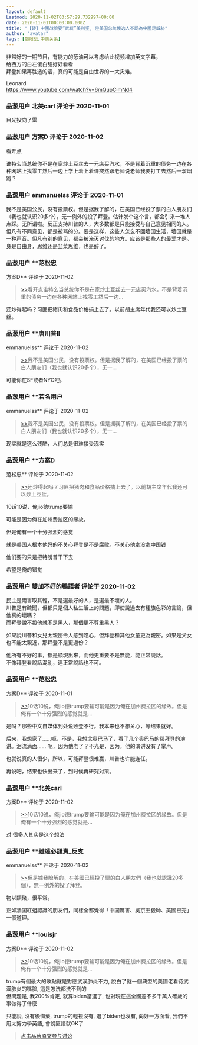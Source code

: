 ```yaml
---
layout: default
Lastmod: 2020-11-02T03:57:29.732997+00:00
date: 2020-11-01T00:00:00.000Z
title: "【转】中國战狼要“武統”美利坚, 但美国总统候选人不認為中國是威胁"
author: "avatar"
tags: [超限战,中美关系]
---
```


非常好的一期节目，有能力的葱油可以考虑给此视频增加英文字幕，  
给西方的白左傻白甜好好看看  
拜登如果再胜选的话，真的可能是自由世界的一大灾难。  
  
Leonard  
https://www.youtube.com/watch?v=6mQupCimNd4

            
### 品葱用户 **北美carl** 评论于 2020-11-01
        
目光投向了雷
        


            
### 品葱用户 **方案D** 评论于 2020-11-02
        
看开点  
  
谁特么当总统你不是在家炒土豆丝去一元店买汽水，不是背着沉重的债务一边在各种网站上找零工然后一边上学上着上着课突然跟老师说老师我要打工去然后一溜烟跑？
        


            
### 品葱用户 **emmanuelss** 评论于 2020-11-01
        
我不是美国公民，没有投票权。但是据我了解的，在美国已经投了票的白人朋友们（我也就认识20多个），无一例外的投了拜登。估计发个这个言，都会引来一堆人点踩。无所谓啦。反正支持川普的人，大多数都是只能接受与自己意见相同的人。但凡有不同意见，都是被骂的分。要是这样，这些人怎么不回墙国生活，墙国就是一种声音。但凡有别的意见，都会被淹灭讨伐的地方。应该是那些人的最爱才是。身是自由身，思维还是韭菜思维，也是醉了。
        


            
### 品葱用户 **范松忠 
方案D** 评论于 2020-11-02
        
> [\>>]( "/article/item_id-529788#")看开点谁特么当总统你不是在家炒土豆丝去一元店买汽水，不是背着沉重的债务一边在各种网站上找零工然后一边...

  
  
还炒得起吗？习匪把猪肉和食品价格搞上去了。以前胡主席年代我还可以炒土豆丝。
        


            
### 品葱用户 **唐川普II 
emmanuelss** 评论于 2020-11-02
        
> [\>>]( "/article/item_id-529791#")我不是美国公民，没有投票权。但是据我了解的，在美国已经投了票的白人朋友们（我也就认识20多个），无一...

  
  
可能你在SF或者NYC吧。
        


            
### 品葱用户 **若名用户 
emmanuelss** 评论于 2020-11-02
        
> [\>>]( "/article/item_id-529791#")我不是美国公民，没有投票权。但是据我了解的，在美国已经投了票的白人朋友们（我也就认识20多个），无一...

  
  
现实就是这么残酷，人们总是很难接受现实
        


            
### 品葱用户 **方案D 
范松忠** 评论于 2020-11-02
        
> [\>>]( "/article/item_id-529799#")还炒得起吗？习匪把猪肉和食品价格搞上去了。以前胡主席年代我还可以炒土豆丝。

  
  
10话10说，俺jio徳trump要输  
  
可能是因为俺在加州费拉区的缘故。  
  
但是俺有一个十分强烈的感觉  
  
就是美国人根本他妈的不关心拜登是不是腐败。不关心他拿没拿中国钱  
  
他们要的只是把特朗普干下去  
  
希望是俺的错觉
        


            
### 品葱用户 **雙加不好的鴨語者** 评论于 2020-11-02
        
民主是兩害取其輕，不是選最好的人，是選最不壞的人。  
川普是有醜聞，但都只是個人私生活上的問題，即使說過去有種族色彩的言論，但他真的壞嗎？  
而拜登說不投他就不是黑人，那個更不尊重黑人？  
  
如果說川普和女兒太親密令人感到噁心，但拜登和其他女童更為親密。如果是父女也不能太親近，那拜登不是更過份？  
  
他所有不好的事，都是顯現出來，而他更重要不是無能，能正常說話。  
不像拜登看說話混亂，連正常說話也不可。
        


            
### 品葱用户 **范松忠 
方案D** 评论于 2020-11-01
        
> [\>>]( "/article/item_id-529845#")10话10说，俺jio徳trump要输可能是因为俺在加州费拉区的缘故。但是俺有一个十分强烈的感觉就是...

  
  
是吗？那些中文自媒体到处说败登不行。我本来也不想关心，等结果就好。  
  
后来，我想家了……呃，不是，我想念奥巴马了，看了几个奥巴马的帮拜登的演讲。泪流满面…… 呃，因为他老了？不光是，因为，他的演讲没有了掌声。  
  
也就说真的人很少，所以，可能拜登很难赢，川普也许能连任。  
  
再说吧，结果也快出来了，到时候再研究对策。
        


            
### 品葱用户 **北美carl 
方案D** 评论于 2020-11-02
        
> [\>>]( "/article/item_id-529845#")10话10说，俺jio徳trump要输可能是因为俺在加州费拉区的缘故。但是俺有一个十分强烈的感觉就是...

  
对 很多人其实是这个想法
        


            
### 品葱用户 **雖遠必譴責_反支 
emmanuelss** 评论于 2020-11-02
        
> [\>>]( "/article/item_id-529791#")但是據我瞭解的，在美國已經投了票的白人朋友們（我也就認識20多個），無一例外的投了拜登。

  
  
物以類聚，很平常。  
  
正如牆国紅蛆認識的朋友們，同樣全都覺得「中国厲害、吳京王毅師、美國已完」一個道理。
        


            
### 品葱用户 **louisjr 
方案D** 评论于 2020-11-02
        
> [\>>]( "/article/item_id-529845#")10话10说，俺jio徳trump要输可能是因为俺在加州费拉区的缘故。但是俺有一个十分强烈的感觉就是...

  
  
trump有個最大的敗點就是對應武漢肺炎不力, 說白了就一個典型的美國佬看待武漢肺炎的嘴臉, 這是怎洗都洗不到的  
但問題是, 我200%肯定, 就算biden當選了, 也對現在這全國差不多千萬人確歲的事做得了什麼  
  
只能說, 沒有後悔藥, trump的輕視沒有, 選了biden也沒有, 向好一方面看, 我們不用太努力學英語, 會說匪語就OK了
        






> [点击品葱原文参与讨论](https://pincong.rocks/article/25755)

